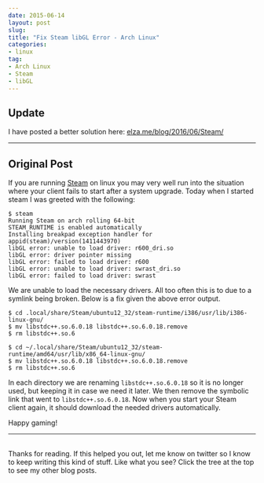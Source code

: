 ```yaml
---
date: 2015-06-14
layout: post
slug: 
title: "Fix Steam libGL Error - Arch Linux"
categories:
- linux
tag:
- Arch Linux
- Steam
- libGL
---
```


## Update

I have posted a better solution here: [elza.me/blog/2016/06/Steam/](http://elza.me/blog/2016/06/Steam/)

---

## Original Post

If you are running [Steam](https://wiki.archlinux.org/index.php/Steam) on linux you may very well run into the situation where your client fails to start after a system upgrade. Today when I started steam I was greeted with the following:

~~~
$ steam
Running Steam on arch rolling 64-bit
STEAM_RUNTIME is enabled automatically
Installing breakpad exception handler for appid(steam)/version(1411443970)
libGL error: unable to load driver: r600_dri.so
libGL error: driver pointer missing
libGL error: failed to load driver: r600
libGL error: unable to load driver: swrast_dri.so
libGL error: failed to load driver: swrast
~~~

We are unable to load the necessary drivers. All too often this is to due to a symlink being broken. Below is a fix given the above error output.

~~~
$ cd .local/share/Steam/ubuntu12_32/steam-runtime/i386/usr/lib/i386-linux-gnu/
$ mv libstdc++.so.6.0.18 libstdc++.so.6.0.18.remove
$ rm libstdc++.so.6

$ cd ~/.local/share/Steam/ubuntu12_32/steam-runtime/amd64/usr/lib/x86_64-linux-gnu/
$ mv libstdc++.so.6.0.18 libstdc++.so.6.0.18.remove
$ rm libstdc++.so.6
~~~

In each directory we are renaming ```libstdc++.so.6.0.18``` so it is no longer used, but keeping it in case we need it later. We then remove the symbolic link that went to ```libstdc++.so.6.0.18```. Now when you start your Steam client again, it should download the needed drivers automatically.

Happy gaming!

---
<br>
Thanks for reading. If this helped you out, let me know on twitter so I know to keep writing this kind of stuff. Like what you see? Click the tree at the top to see my other blog posts.
